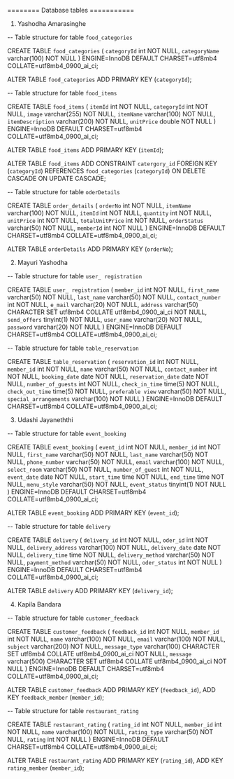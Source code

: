 ======== Database tables ===========

1. Yashodha Amarasinghe

-- Table structure for table `food_categories`

CREATE TABLE `food_categories` (
  `categoryId` int NOT NULL,
  `categoryName` varchar(100) NOT NULL
) ENGINE=InnoDB DEFAULT CHARSET=utf8mb4 COLLATE=utf8mb4_0900_ai_ci;

ALTER TABLE `food_categories`
  ADD PRIMARY KEY (`categoryId`);

-- Table structure for table `food_items`

CREATE TABLE `food_items` (
  `itemId` int NOT NULL,
  `categoryId` int NOT NULL,
  `image` varchar(255) NOT NULL,
  `itemName` varchar(100) NOT NULL,
  `itemDescription` varchar(200) NOT NULL,
  `unitPrice` double NOT NULL
) ENGINE=InnoDB DEFAULT CHARSET=utf8mb4 COLLATE=utf8mb4_0900_ai_ci;

ALTER TABLE `food_items`
  ADD PRIMARY KEY (`itemId`);

ALTER TABLE `food_items`
  ADD CONSTRAINT `catergory_id` FOREIGN KEY (`categoryId`) REFERENCES `food_categories` (`categoryId`) ON DELETE CASCADE ON UPDATE CASCADE;

-- Table structure for table `oderDetails`

CREATE TABLE `order_details` (
  `orderNo` int NOT NULL,
  `itemName` varchar(100) NOT NULL,
  `itemId` int NOT NULL,
  `quantity` int NOT NULL,
  `unitPrice` int NOT NULL,
  `totalUnitPrice` int NOT NULL,
  `orderStatus` varchar(50) NOT NULL,
  `memberId` int NOT NULL
) ENGINE=InnoDB DEFAULT CHARSET=utf8mb4 COLLATE=utf8mb4_0900_ai_ci;

ALTER TABLE `orderDetails`
  ADD PRIMARY KEY (`orderNo`);

2. Mayuri Yashodha

-- Table structure for table `user_ registration`

CREATE TABLE `user_ registration` (
  `member_id` int NOT NULL,
  `first_name` varchar(50) NOT NULL,
  `last_name` varchar(50) NOT NULL,
  `contact_number` int NOT NULL,
  `e_mail` varchar(20) NOT NULL,
  `address` varchar(50) CHARACTER SET utf8mb4 COLLATE utf8mb4_0900_ai_ci NOT NULL,
  `send_offers` tinyint(1) NOT NULL,
  `user_name` varchar(20) NOT NULL,
  `password` varchar(20) NOT NULL
) ENGINE=InnoDB DEFAULT CHARSET=utf8mb4 COLLATE=utf8mb4_0900_ai_ci;

-- Table structure for table `table_reservation`

CREATE TABLE `table_reservation` (
  `reservation_id` int NOT NULL,
  `member_id` int NOT NULL,
  `name` varchar(50) NOT NULL,
  `contact_number` int NOT NULL,
  `booking_date` date NOT NULL,
  `reservation_date` date NOT NULL,
  `number_of_guests` int NOT NULL,
  `check_in_time` time(5) NOT NULL,
  `check_out_time` time(5) NOT NULL,
  `preferable view` varchar(50) NOT NULL,
  `special_arrangements` varchar(100) NOT NULL
) ENGINE=InnoDB DEFAULT CHARSET=utf8mb4 COLLATE=utf8mb4_0900_ai_ci;


3. Udashi Jayaneththi

-- Table structure for table `event_booking`

CREATE TABLE `event_booking` (
  `event_id` int NOT NULL,
  `member_id` int NOT NULL,
  `first_name` varchar(50) NOT NULL,
  `last_name` varchar(50) NOT NULL,
  `phone_number` varchar(50) NOT NULL,
  `email` varchar(100) NOT NULL,
  `select_room` varchar(50) NOT NULL,
  `number_of_guest` int NOT NULL,
  `event_date` date NOT NULL,
  `start_time` time NOT NULL,
  `end_time` time NOT NULL,
  `menu_style` varchar(50) NOT NULL,
  `event_status` tinyint(1) NOT NULL
) ENGINE=InnoDB DEFAULT CHARSET=utf8mb4 COLLATE=utf8mb4_0900_ai_ci;

ALTER TABLE `event_booking`
  ADD PRIMARY KEY (`event_id`);

-- Table structure for table `delivery`

CREATE TABLE `delivery` (
  `delivery_id` int NOT NULL,
  `oder_id` int NOT NULL,
  `delivery_address` varchar(100) NOT NULL,
  `delivery_date` date NOT NULL,
  `delivery_time` time NOT NULL,
  `delivery_method` varchar(50) NOT NULL,
  `payment_method` varchar(50) NOT NULL,
  `oder_status` int NOT NULL
) ENGINE=InnoDB DEFAULT CHARSET=utf8mb4 COLLATE=utf8mb4_0900_ai_ci;

ALTER TABLE `delivery`
  ADD PRIMARY KEY (`delivery_id`);


4. Kapila Bandara

-- Table structure for table `customer_feedback`

CREATE TABLE `customer_feedback` (
  `feedback_id` int NOT NULL,
  `member_id` int NOT NULL,
  `name` varchar(100) NOT NULL,
  `email` varchar(100) NOT NULL,
  `subject` varchar(200) NOT NULL,
  `message_type` varchar(100) CHARACTER SET utf8mb4 COLLATE utf8mb4_0900_ai_ci NOT NULL,
  `message` varchar(500) CHARACTER SET utf8mb4 COLLATE utf8mb4_0900_ai_ci NOT NULL
) ENGINE=InnoDB DEFAULT CHARSET=utf8mb4 COLLATE=utf8mb4_0900_ai_ci;

ALTER TABLE `customer_feedback`
  ADD PRIMARY KEY (`feedback_id`),
  ADD KEY `feedback_member` (`member_id`);

-- Table structure for table `restaurant_rating`

CREATE TABLE `restaurant_rating` (
  `rating_id` int NOT NULL,
  `member_id` int NOT NULL,
  `name` varchar(100) NOT NULL,
  `rating_type` varchar(50) NOT NULL,
  `rating` int NOT NULL
) ENGINE=InnoDB DEFAULT CHARSET=utf8mb4 COLLATE=utf8mb4_0900_ai_ci;

ALTER TABLE `restaurant_rating`
  ADD PRIMARY KEY (`rating_id`),
  ADD KEY `rating_member` (`member_id`);
